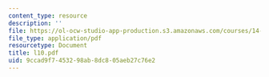 ```yaml
---
content_type: resource
description: ''
file: https://ol-ocw-studio-app-production.s3.amazonaws.com/courses/14-30-introduction-to-statistical-method-in-economics-spring-2006/9ccad9f7453298ab8dc805aeb27c76e2_l10.pdf
file_type: application/pdf
resourcetype: Document
title: l10.pdf
uid: 9ccad9f7-4532-98ab-8dc8-05aeb27c76e2
---
```

